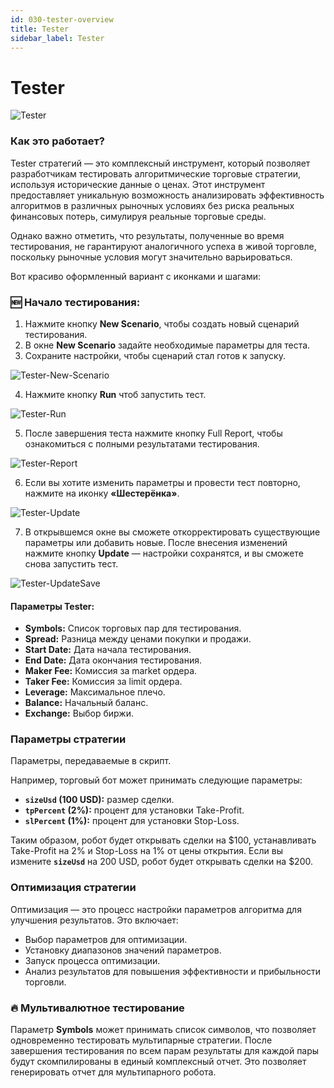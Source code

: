 ```yaml
---
id: 030-tester-overview
title: Tester
sidebar_label: Tester
---
```


# Tester

![Tester](/images/3-Tester.png)

### **Как это работает?**

Tester стратегий — это комплексный инструмент, который позволяет разработчикам тестировать алгоритмические торговые стратегии, используя исторические данные о ценах. Этот инструмент предоставляет уникальную возможность анализировать эффективность алгоритмов в различных рыночных условиях без риска реальных финансовых потерь, симулируя реальные торговые среды.

Однако важно отметить, что результаты, полученные во время тестирования, не гарантируют аналогичного успеха в живой торговле, поскольку рыночные условия могут значительно варьироваться.


Вот красиво оформленный вариант с иконками и шагами:

### 🆕 **Начало тестирования:**
1. Нажмите кнопку **New Scenario**, чтобы создать новый сценарий тестирования.
2. В окне **New Scenario** задайте необходимые параметры для теста.
3. Сохраните настройки, чтобы сценарий стал готов к запуску.

![Tester-New-Scenario](/images/4-Tester-New-Scenario.png)

4. Нажмите кнопку **Run** чтоб запустить тест.

![Tester-Run](/images/4-1-Tester-Run.png)

5. После завершения теста нажмите кнопку Full Report, чтобы ознакомиться с полными результатами тестирования.

![Tester-Report](/images/4-2-Tester-Report.png)

6. Если вы хотите изменить параметры и провести тест повторно, нажмите на иконку **«Шестерёнка»**.

![Tester-Update](/images/4-3-Tester-Update.png)

7. В открывшемся окне вы сможете откорректировать существующие параметры или добавить новые.
   После внесения изменений нажмите кнопку **Update** — настройки сохранятся, и вы сможете снова запустить тест.

![Tester-UpdateSave](/images/4-3-Tester-UpdateS.png)

#### **Параметры Tester:**

* **Symbols:** Список торговых пар для тестирования.
* **Spread:** Разница между ценами покупки и продажи.
* **Start Date:** Дата начала тестирования.
* **End Date:** Дата окончания тестирования.
* **Maker Fee:** Комиссия за market ордера.
* **Taker Fee:** Комиссия за limit ордера.
* **Leverage:** Максимальное плечо.
* **Balance:** Начальный баланс.
* **Exchange:** Выбор биржи.

### **Параметры стратегии**

Параметры, передаваемые в скрипт.

Например, торговый бот может принимать следующие параметры:

* **`sizeUsd` (100 USD):** размер сделки.
* **`tpPercent` (2%):** процент для установки Take-Profit.
* **`slPercent` (1%):** процент для установки Stop-Loss.

Таким образом, робот будет открывать сделки на $100, устанавливать Take-Profit на 2% и Stop-Loss на 1% от цены открытия. Если вы измените **`sizeUsd`** на 200 USD, робот будет открывать сделки на $200.

### **Оптимизация стратегии**

Оптимизация — это процесс настройки параметров алгоритма для улучшения результатов. Это включает:

* Выбор параметров для оптимизации.
* Установку диапазонов значений параметров.
* Запуск процесса оптимизации.
* Анализ результатов для повышения эффективности и прибыльности торговли.

### **🔥 Мультивалютное тестирование**

Параметр **Symbols** может принимать список символов, что позволяет одновременно тестировать мультипарные стратегии. После завершения тестирования по всем парам результаты для каждой пары будут скомпилированы в единый комплексный отчет. Это позволяет генерировать отчет для мультипарного робота.





